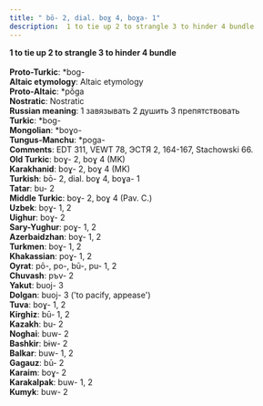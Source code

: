 ```yaml
---
title: " bō- 2, dial. boɣ 4, boɣa- 1"
description:  1 to tie up 2 to strangle 3 to hinder 4 bundle
---
```

<strong> 1 to tie up 2 to strangle 3 to hinder 4 bundle</strong><br><br>
<strong>Proto-Turkic</strong>:  *bog-<br>
<strong>Altaic etymology</strong>:  Altaic etymology<br>
<strong> Proto-Altaic</strong>:  *pŏ́ga<br>
<strong>Nostratic</strong>:  Nostratic<br>
<strong>Russian meaning</strong>:  1 завязывать 2 душить 3 препятствовать<br>
<strong>Turkic</strong>:  *bog-<br>
<strong>Mongolian</strong>:  *boɣo-<br>
<strong>Tungus-Manchu</strong>:  *poga-<br>
<strong>Comments</strong>:  EDT 311, VEWT 78, ЭСТЯ 2, 164-167, Stachowski 66.<br>
<strong>Old Turkic</strong>:  boɣ- 2, boɣ 4 (MK)<br>
<strong>Karakhanid</strong>:  boɣ- 2, boɣ 4 (MK)<br>
<strong>Turkish</strong>:  bō- 2, dial. boɣ 4, boɣa- 1<br>
<strong>Tatar</strong>:  bu- 2<br>
<strong>Middle Turkic</strong>:  boɣ- 2, boɣ 4 (Pav. C.)<br>
<strong>Uzbek</strong>:  bọɣ- 1, 2<br>
<strong>Uighur</strong>:  boɣ- 2<br>
<strong>Sary-Yughur</strong>:  poɣ- 1, 2<br>
<strong>Azerbaidzhan</strong>:  boɣ- 1, 2<br>
<strong>Turkmen</strong>:  boɣ- 1, 2<br>
<strong>Khakassian</strong>:  poɣ- 1, 2<br>
<strong>Oyrat</strong>:  pō-, po-, bū-, pu- 1, 2<br>
<strong>Chuvash</strong>:  pъv- 2<br>
<strong>Yakut</strong>:  buoj- 3<br>
<strong>Dolgan</strong>:  buoj- 3 ('to pacify, appease')<br>
<strong>Tuva</strong>:  boɣ- 1, 2<br>
<strong>Kirghiz</strong>:  bū- 1, 2<br>
<strong>Kazakh</strong>:  bu- 2<br>
<strong>Noghai</strong>:  buw- 2<br>
<strong>Bashkir</strong>:  bɨw- 2<br>
<strong>Balkar</strong>:  buw- 1, 2<br>
<strong>Gagauz</strong>:  bū- 2<br>
<strong>Karaim</strong>:  boɣ- 2<br>
<strong>Karakalpak</strong>:  buw- 1, 2<br>
<strong>Kumyk</strong>:  buw- 2<br>


